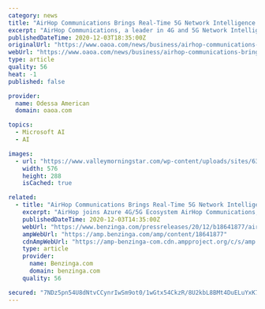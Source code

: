 ```yaml
---
category: news
title: "AirHop Communications Brings Real-Time 5G Network Intelligence Solution to Microsoft Azure 4G/5G"
excerpt: "AirHop Communications, a leader in 4G and 5G Network Intelligence software platforms and solutions, today announced the integration of its solutions with Microsoft Azure platforms. The integration of AirHop’s eSON platform enables network deployments with Microsoft Azure platforms (cloud,"
publishedDateTime: 2020-12-03T18:35:00Z
originalUrl: "https://www.oaoa.com/news/business/airhop-communications-brings-real-time-5g-network-intelligence-solution-to-microsoft-azure-4g-5g/article_acddd903-9b5f-5332-b486-c0cd45ec973a.html"
webUrl: "https://www.oaoa.com/news/business/airhop-communications-brings-real-time-5g-network-intelligence-solution-to-microsoft-azure-4g-5g/article_acddd903-9b5f-5332-b486-c0cd45ec973a.html"
type: article
quality: 56
heat: -1
published: false

provider:
  name: Odessa American
  domain: oaoa.com

topics:
  - Microsoft AI
  - AI

images:
  - url: "https://www.valleymorningstar.com/wp-content/uploads/sites/63/2020/07/GET-IT-NOW-BUTTON.png"
    width: 576
    height: 288
    isCached: true

related:
  - title: "AirHop Communications Brings Real-Time 5G Network Intelligence Solution to Microsoft Azure 4G/5G"
    excerpt: "AirHop joins Azure 4G/5G Ecosystem AirHop Communications, a leader in 4G and 5G Network Intelligence software platforms and solutions, today announced the integration of"
    publishedDateTime: 2020-12-03T14:35:00Z
    webUrl: "https://www.benzinga.com/pressreleases/20/12/b18641877/airhop-communications-brings-real-time-5g-network-intelligence-solution-to-microsoft-azure-4g5g/"
    ampWebUrl: "https://amp.benzinga.com/amp/content/18641877"
    cdnAmpWebUrl: "https://amp-benzinga-com.cdn.ampproject.org/c/s/amp.benzinga.com/amp/content/18641877"
    type: article
    provider:
      name: Benzinga.com
      domain: benzinga.com
    quality: 56

secured: "7NDz5pn54U8dNtvCCynrIwSm9ot0/1wGtx54CkzR/8U2kbL8BMt4DuELuYxK7MlKxv01EvdojrLNVB3GWnDSd6RMCBR6fvO8yHX8bK4MalsUNx7PZvBo5+nwN9VkfrVEzz4ubOrsnhUBUm61K1X0fJEiV3q+NkiXtcHUdunzZRdVemwj7AsbTSKzYd7cjwmNCIukNQRJ4NAg/2EecGiYk3kmoV0dUaJuugeqNtnY7nk5ZL8cwUKmabQ19WN8S6uDW4FQXlM699YoBBngj2vDri9cQJbEs0bqWG3u/F5jz7wkZpGZ92j+y6ZxwdvJc+VLFHtU8E5+g2yBKzjiEGk3XUGeT+LBaeHMct4TnSGb6Hk=;CUKkMdiYtjKdWFuFEnP7bA=="
---
```


